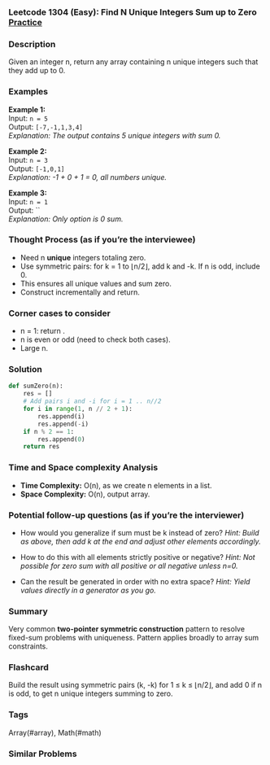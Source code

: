 ### Leetcode 1304 (Easy): Find N Unique Integers Sum up to Zero [Practice](https://leetcode.com/problems/find-n-unique-integers-sum-up-to-zero)

### Description  
Given an integer n, return any array containing n unique integers such that they add up to 0.

### Examples  
**Example 1:**  
Input: `n = 5`  
Output: `[-7,-1,1,3,4]`  
*Explanation: The output contains 5 unique integers with sum 0.*

**Example 2:**  
Input: `n = 3`  
Output: `[-1,0,1]`  
*Explanation: -1 + 0 + 1 = 0, all numbers unique.*

**Example 3:**  
Input: `n = 1`  
Output: ``  
*Explanation: Only option is 0 sum.*

### Thought Process (as if you’re the interviewee)  
- Need n **unique** integers totaling zero.
- Use symmetric pairs: for k = 1 to ⌊n/2⌋, add k and -k. If n is odd, include 0.
- This ensures all unique values and sum zero.
- Construct incrementally and return.

### Corner cases to consider  
- n = 1: return .
- n is even or odd (need to check both cases).
- Large n.

### Solution

```python
def sumZero(n):
    res = []
    # Add pairs i and -i for i = 1 .. n//2
    for i in range(1, n // 2 + 1):
        res.append(i)
        res.append(-i)
    if n % 2 == 1:
        res.append(0)
    return res
```

### Time and Space complexity Analysis  
- **Time Complexity:** O(n), as we create n elements in a list.
- **Space Complexity:** O(n), output array.


### Potential follow-up questions (as if you’re the interviewer)  
- How would you generalize if sum must be k instead of zero?
  *Hint: Build as above, then add k at the end and adjust other elements accordingly.*

- How to do this with all elements strictly positive or negative?
  *Hint: Not possible for zero sum with all positive or all negative unless n=0.*

- Can the result be generated in order with no extra space?
  *Hint: Yield values directly in a generator as you go.*

### Summary
Very common **two-pointer symmetric construction** pattern to resolve fixed-sum problems with uniqueness. Pattern applies broadly to array sum constraints.


### Flashcard
Build the result using symmetric pairs (k, -k) for 1 ≤ k ≤ ⌊n/2⌋, and add 0 if n is odd, to get n unique integers summing to zero.

### Tags
Array(#array), Math(#math)

### Similar Problems
